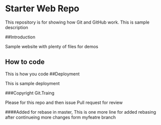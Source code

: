 # Starter Web Repo

This repository is for showing how Git and GitHub work. This is sample description

##Introduction

Sample website with plenty of files for demos

## How to code

This is how you code
##Deployment

This is sample deployment

###Copyright
Git.Traing

Please for this repo and then issue Pull request for review

####Added for rebase in master, This is one more line for added rebasing after continueing more changes form myfeatre branch
